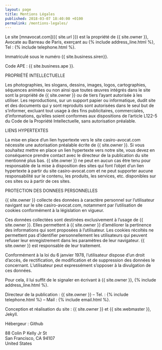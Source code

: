 ```yaml
---
layout: page
title: Mentions Légales
published: 2018-03-07 18:40:00 +0100
permalink: /mentions-legales/
---
```


Le site [mnavocat.com]({{ site.url }}) est la propriété de {{ site.owner }}, Avocate au Barreau de Paris, exerçant au {% include address_line.html %}, Tel : {% include telephone.html %}.

Immatriculé sous le numéro {{ site.business.siren}}.

Code APE : {{ site.business.ape }}.

PROPRIÉTÉ INTELLECTUELLE

Les photographies, les slogans, dessins, images, logos, cartographies, séquences animées ou non ainsi que toutes œuvres intégrés dans le site sont la propriété de {{ site.owner }} ou de tiers l’ayant autorisée à les utiliser. Les reproductions, sur un support papier ou informatique, dudit site et des documents qui y sont reproduits sont autorisées dans le seul but de s’informer, excluant tout usage à des fins publicitaires, commerciales, d’informations, qu’elles soient conformes aux dispositions de l’article L122-5 du Code de la Propriété Intellectuelle, sans autorisation préalable.

LIENS HYPERTEXTES

La mise en place d’un lien hypertexte vers le site casiro-avocat.com nécessite une autorisation préalable écrite de {{ site.owner }}. Si vous souhaitez mettre en place un lien hypertexte vers notre site, vous devez en conséquence prendre contact avec le directeur de la publication du site mentionné plus bas. {{ site.owner }} ne peut en aucun cas être tenu pour responsable de la mise à disposition des sites qui font l’objet d’un lien hypertexte à partir du site casiro-avocat.com et ne peut supporter aucune responsabilité sur le contenu, les produits, les services, etc. disponibles sur ces sites ou à partir de ces sites.

PROTECTION DES DONNEES PERSONNELLES

{{ site.owner }} collecte des données à caractère personnel sur l’utilisateur navigant sur le site casiro-avocat.com, notamment par l’utilisation de cookies conformément à la législation en vigueur.

Ces données collectées sont destinées exclusivement à l’usage de {{ site.owner }}. Elles permettent à {{ site.owner }} d’améliorer la pertinence des informations qui sont proposées à l’utilisateur. Les cookies récoltés ne permettent pas d’identifier personnellement les utilisateurs qui peuvent refuser leur enregistrement dans les paramètres de leur navigateur. {{ site.owner }} est responsable de leur traitement.

Conformément à la loi du 6 janvier 1978, l’utilisateur dispose d’un droit d’accès, de rectification, de modification et de suppression des données le concernant. L’utilisateur peut expressément s’opposer à la divulgation de ces données.

Pour cela, il lui suffit de le signaler en écrivant à {{ site.owner }}, {% include address_line.html %}.

Directeur de la publication : {{ site.owner }} – Tel. : {% include telephone.html %} – Mail : {% include email.html %}. 

Conception et réalisation du site : {{ site.owner }} et {{ site.webmaster }}, Jekyll.

Hébergeur : Github 

88 Colin P Kelly Jr St<br>
San Francisco, CA 94107<br>
United States

